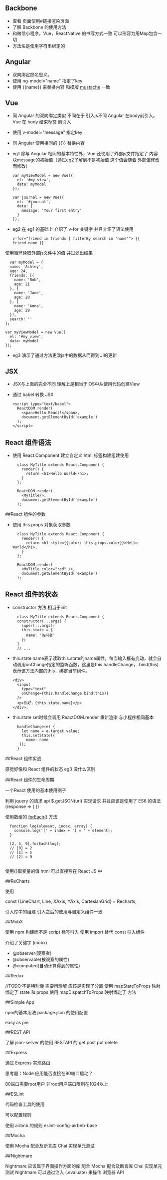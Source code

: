 ## Backbone

- 查看 页面使用#链接渲染页面
- 了解 Backbone 的使用方法
- 和微信小程序，Vue，ReactNative 的书写方式一致 可以形容为用Map包含一切
- 方法名是使用字符串绑定的

## Angular

- 双向绑定顾名思义。
- 使用 ng-model="name" 指定了key
- 使用 {{name}} 来替换内容 和模版 [mustache](https://mustache.github.io/) 一致

## Vue

- 同 Angular 的双向绑定类似 不同在于 引入js不同 Angular 在body前引入。Vue 在 body 结束标签 前引入
- 使用 v-model="message" 指定key
- 同 Angular 使用相同的 {{}} 替换内容


- eg1 除与 Angular 相同的基本特性外，Vue 还使用了外部js文件指定了 内容块message的初始值（通过eg2了解到不是初始值 这个值会随着 外部值修改而修改）

  ```
  var myViewModel = new Vue({
    el: '#my_view',
    data: myModel
  });

  var journal = new Vue({
    el: '#journal',
    data: {
      message: 'Your first entry'
    }
  });
  ```
- eg2 在 eg1 的基础上 介绍了 v-for 关键字 并且介绍了语法使用

  ```
  v-for="friend in friends | filterBy search in 'name'"> {{ friend.name }}
  ```
使用循环读取外部js文件中的值 并过滤出结果

  ```
    var myModel = {
    name: 'Ashley',
    age: 24,
    friends: [{
      name: 'Bob',
      age: 21
    }, {
      name: 'Jane',
      age: 20
    }, {
      name: 'Anna',
      age: 29
    }],
    search: ''
  };
  
  var myViewModel = new Vue({
    el: '#my_view',
    data: myModel
  });
  ```

- eg3 演示了通过方法更改js中的数据从而得到UI的更新

## JSX

- JSX与上面的完全不同 理解上是相当于iOS中从使用代码创建View
- 通过 babel 转换 JSX 

  ```
  <script type="text/babel">
    ReactDOM.render(
      <span>Hello React!</span>,
      document.getElementById('example')
    );
  </script>

  ```

## React 组件语法

- 使用 React.Component 建立自定义 html 标签构建组建使用

  ```
    class MyTitle extends React.Component {
      render() {
        return <h1>Hello World</h1>;
      }
    };

    ReactDOM.render(
      <MyTitle/>,
      document.getElementById('example')
    );

  ```

##React 组件的参数

- 使用 this.props 对象获取参数

  ```
    class MyTitle extends React.Component {
      render() {
        return <h1 style={{color: this.props.color}}>Hello World</h1>;
      }
    };
  
    ReactDOM.render(
      <MyTitle color="red" />,
      document.getElementById('example')
    );
  ```

## React 组件的状态

- constructor 方法 相当于init

  ```
    class MyTitle extends React.Component {
    constructor(...args) {
      super(...args);
      this.state = {
        name: '访问者'
      };
    }
    // ...
  ```
  
- this.state.name表示读取this.state的name属性。每当输入框有变动，就会自动调用onChange指定的监听函数，这里是this.handleChange，.bind(this)表示该方法内部的this，绑定当前组件。

  ```
  <div>
    <input
      type="text"
      onChange={this.handleChange.bind(this)}
    />
    <p>你好，{this.state.name}</p>
  </div>;
  ```

- this.state set时候会调用 ReactDOM.render 重新渲染 与小程序相同基本

  ```
    handleChange(e) {
      let name = e.target.value;
      this.setState({
        name: name
     });
  	}
  
  ```
  
##React 组件实战

感觉好像和 React 组件的状态 eg3 没什么区别

##React 组件的生命周期

一个React 使用的基本使用例子

利用 jquery 的请求 api $.getJSON(url) 实现请求
并且应该是使用了 ES6 的语法 (response => { })

使用数组的 [forEach()](http://javascript.ruanyifeng.com/stdlib/array.html#toc15) 方法 


  ```
    function log(element, index, array) {
      console.log('[' + index + '] = ' + element);
    }

    [2, 5, 9].forEach(log);
    // [0] = 2
    // [1] = 5
    // [2] = 9
    
  ```

使用{}取变量的值 html 可以直接写在 React JS 中

##ReCharts

使用

const {LineChart, Line, XAxis, YAxis, CartesianGrid} = Recharts;

引入库中的组建 引入之后的使用与自定义组件一致

##MobX

使用 npm 构建而不是 script 标签引入
使用 import 替代 const 引入组件

介绍了关键字 (mobx)

- @observer(观察者)
- @observable(被观察的属性)
- @computed(自动计算得到的属性)

##Redux

//TODO:不是特别懂 需要再理解 
应该是实现了分离
使用 mapStateToProps 映射绑定了 state 和 props
使用 mapDispatchToProps 映射绑定了 方法

##Simple App

npm的基本用法
package.json 的使用配置

easy as pie 

##REST API

了解 json-server 的使用
RESTAPI 的 get post put delete 

##Express

通过 Express 实现路由

思考题：Node 应用能否直接在80端口启动？

80端口需要root用户 非root用户端口限制在1024以上

##ESLint

代码检查工具的使用 

可以配置规则

使用 airbnb 的规则 eslint-config-airbnb-base

##Mocha

使用 Mocha 配合及断言库 Chai 实现单元测试

##Nightmare

Nightmare 应该属于界面操作方面的库
配合 Mocha 配合及断言库 Chai 实现单元测试
Nightmare 可以通过注入 (.evaluate) 来操作 浏览器 API

